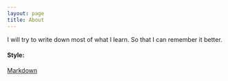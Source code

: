 ```yaml
---
layout: page
title: About
---
```


<p class="message">
  I will try to write down most of what I learn.
  So that I can remember it better.
</p>

#### Style:
[Markdown](https://docs.github.com/en/github/writing-on-github/getting-started-with-writing-and-formatting-on-github/basic-writing-and-formatting-syntax)


